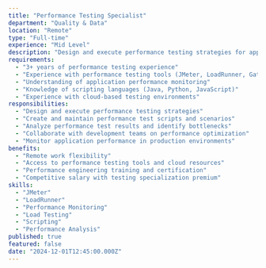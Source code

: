 ```yaml
---
title: "Performance Testing Specialist"
department: "Quality & Data"
location: "Remote"
type: "Full-time"
experience: "Mid Level"
description: "Design and execute performance testing strategies for applications and systems. Use load testing tools to identify bottlenecks and optimize system performance."
requirements:
  - "3+ years of performance testing experience"
  - "Experience with performance testing tools (JMeter, LoadRunner, Gatling)"
  - "Understanding of application performance monitoring"
  - "Knowledge of scripting languages (Java, Python, JavaScript)"
  - "Experience with cloud-based testing environments"
responsibilities:
  - "Design and execute performance testing strategies"
  - "Create and maintain performance test scripts and scenarios"
  - "Analyze performance test results and identify bottlenecks"
  - "Collaborate with development teams on performance optimization"
  - "Monitor application performance in production environments"
benefits:
  - "Remote work flexibility"
  - "Access to performance testing tools and cloud resources"
  - "Performance engineering training and certification"
  - "Competitive salary with testing specialization premium"
skills:
  - "JMeter"
  - "LoadRunner"
  - "Performance Monitoring"
  - "Load Testing"
  - "Scripting"
  - "Performance Analysis"
published: true
featured: false
date: "2024-12-01T12:45:00.000Z"
---
```

